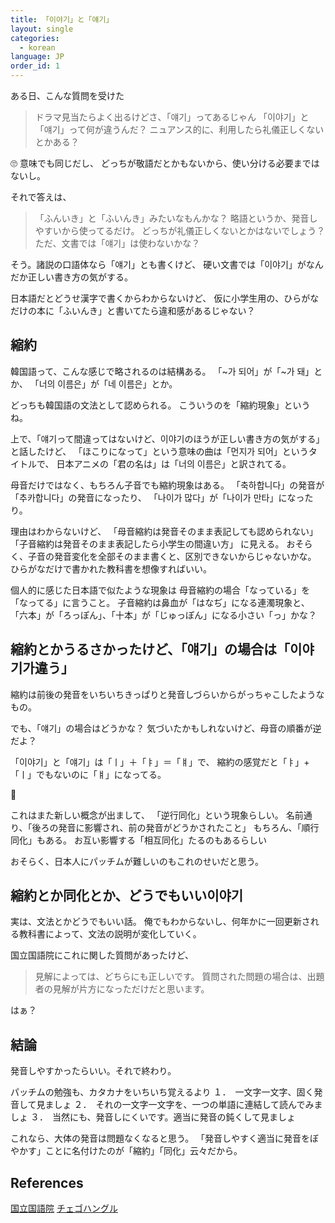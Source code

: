 ```yaml
---
title: 「이야기」と「얘기」
layout: single
categories: 
  - korean
language: JP
order_id: 1
---
```

ある日、こんな質問を受けた

> ドラマ見当たらよく出るけどさ、「얘기」ってあるじゃん
> 「이야기」と「얘기」って何が違うんだ？
> ニュアンス的に、利用したら礼儀正しくないとかある？

🙄
意味でも同じだし、
どっちが敬語だとかもないから、使い分ける必要まではないし。

それで答えは、

> 「ふんいき」と「ふいんき」みたいなもんかな？
> 略語というか、発音しやすいから使ってるだけ。
> どっちが礼儀正しくないとかはないでしょう？
> ただ、文書では「얘기」は使わないかな？

そう。諸説の口語体なら「얘기」とも書くけど、
硬い文書では「이야기」がなんだか正しい書き方の気がする。

日本語だとどうせ漢字で書くからわからないけど、
仮に小学生用の、ひらがなだけの本に「ふいんき」と書いてたら違和感があるじゃない？

## 縮約

韓国語って、こんな感じで略されるのは結構ある。
「~가 되어」が「~가 돼」とか、
「너의 이름은」が「네 이름은」とか。

どっちも韓国語の文法として認められる。
こういうのを「縮約現象」というね。

上で、「얘기って間違ってはないけど、이야기のほうが正しい書き方の気がする」と話したけど、
「ほこりになって」という意味の曲は「먼지가 되어」というタイトルで、
日本アニメの「君の名は」は「너의 이름은」と訳されてる。

母音だけではなく、もちろん子音でも縮約現象はある。
「축하합니다」の発音が「추카합니다」の発音になったり、
「나이가 많다」が「나이가 만타」になったり。

理由はわからないけど、
「母音縮約は発音そのまま表記しても認められない」
「子音縮約は発音そのまま表記したら小学生の間違い方」
に見える。
おそらく、子音の発音変化を全部そのまま書くと、区別できないからじゃないかな。
ひらがなだけで書かれた教科書を想像すればいい。


個人的に感じた日本語で似たような現象は
母音縮約の場合「なっている」を「なってる」に言うこと。
子音縮約は鼻血が「はなぢ」になる連濁現象と、
「六本」が「ろっぽん」、「十本」が「じゅっぽん」になる小さい「っ」かな？


## 縮約とかうるさかったけど、「얘기」の場合は「이야기가違う」

縮約は前後の発音をいちいちきっぱりと発音しづらいからがっちゃこしたようなもの。

でも、「얘기」の場合はどうかな？
気づいたかもしれないけど、母音の順番が逆だよ？

「이야기」と「얘기」は「ㅣ」＋「ㅑ」＝「ㅒ」で、
縮約の感覚だと「ㅑ」+「ㅣ」でもないのに「ㅒ」になってる。

🤔

これはまた新しい概念が出まして、
「逆行同化」という現象らしい。
名前通り、「後ろの発音に影響され、前の発音がどうかされたこと」
もちろん、「順行同化」もある。
お互い影響する「相互同化」たるのもあるらしい

おそらく、日本人にパッチムが難しいのもこれのせいだと思う。


## 縮約とか同化とか、どうでもいい이야기

実は、文法とかどうでもいい話。
俺でもわからないし、何年かに一回更新される教科書によって、文法の説明が変化していく。

国立国語院にこれに関した質問があったけど、
> 見解によっては、どちらにも正しいです。
> 質問された問題の場合は、出題者の見解が片方になっただけだと思います。

はぁ？


## 結論

発音しやすかったらいい。それで終わり。

パッチムの勉強も、カタカナをいちいち覚えるより
１．　一文字一文字、固く発音して見ましょ
２．　それの一文字一文字を、一つの単語に連結して読んでみましょ
３．　当然にも、発音しにくいです。適当に発音の鈍くして見ましょ

これなら、大体の発音は問題なくなると思う。
「発音しやすく適当に発音をぼやかす」ことに名付けたのが「縮約」「同化」云々だから。


## References
[国立国語院](https://www.korean.go.kr/front/onlineQna/onlineQnaView.do?mn_id=216&qna_seq=96589)
[チェゴハングル](https://korean-learning.com/language-191031/#tanimoaru_han_guo_yuno_duan_suo_xing)
